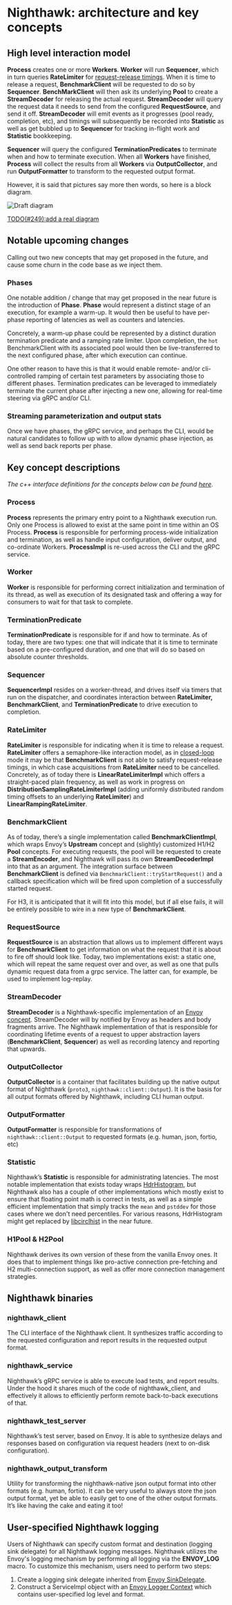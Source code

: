 # Nighthawk: architecture and key concepts

## High level interaction model

**Process** creates one or more **Workers**. **Worker** will run **Sequencer**,
which in turn queries **RateLimiter** for [request-release
timings](terminology.md#request-release-timings). When it is time to release a
request, **BenchmarkClient** will be requested to do so by **Sequencer**.
**BenchMarkClient** will then ask its underlying **Pool** to create a
**StreamDecoder** for releasing the actual request. **StreamDecoder** will query the
request data it needs to send from the configured **RequestSource**, and send it
off. **StreamDecoder** will emit events as it progresses (pool ready,
completion, etc), and timings will subsequently be recorded into **Statistic**
as well as get bubbled up to **Sequencer** for tracking in-flight work and
**Statistic** bookkeeping.

**Sequencer** will query the configured **TerminationPredicates** to terminate
when and how to terminate execution. When all **Workers** have finished,
**Process** will collect the results from all **Workers** via
**OutputCollector**, and run **OutputFormatter** to transform to the requested
output format.

However, it is said that pictures say more then words, so here is a block
diagram.

![Draft diagram](draft-high-level-diagram.png)

[TODO(#249):add a real diagram](https://github.com/envoyproxy/nighthawk/issues/249)

## Notable upcoming changes

Calling out two new concepts that may get proposed in the future, and cause some
churn in the code base as we inject them.

### Phases

One notable addition / change that may get proposed in the near future is the
introduction of **Phase**. **Phase** would represent a distinct stage of an
execution, for example a warm-up. It would then be useful to have
per-phase reporting of latencies as well as counters and latencies.

Concretely, a warm-up phase could be represented by a distinct duration
termination predicate and a ramping rate limiter. Upon completion, the `hot`
BenchmarkClient with its associated pool would then be live-transferred to the
next configured phase, after which execution can continue.

One other reason to have this is that it would enable remote- and/or cli-
controlled ramping of certain test parameters by associating those to different
phases. Termination predicates can be leveraged to immediately terminate the
current phase after injecting a new one, allowing for real-time steering via
gRPC and/or CLI.

### Streaming parameterization and output stats

Once we have phases, the gRPC service, and perhaps the CLI, would be natural
candidates to follow up with to allow dynamic phase injection, as well as send
back reports per phase.

## Key concept descriptions

*The c++ interface definitions for the concepts below can be found [here](https://github.com/envoyproxy/nighthawk/tree/master/include/nighthawk)*.

### Process

**Process** represents the primary entry point to a Nighthawk execution run.
Only one Process is allowed to exist at the same point in time within an OS
Process. **Process** is responsible for performing process-wide initialization
and termination, as well as handle input configuration, deliver output, and
co-ordinate Workers. **ProcessImpl** is re-used across the CLI and the gRPC
service.

### Worker

**Worker** is responsible for performing correct initialization and termination
of its thread, as well as execution of its designated task and offering a way
for consumers to wait for that task to complete.

### TerminationPredicate

**TerminationPredicate** is responsible for if and how to terminate. As of
today, there are two types: one that will indicate that it is time to terminate
based on a pre-configured duration, and one that will do so based on absolute
counter thresholds.

### Sequencer

**SequencerImpl** resides on a worker-thread, and drives itself via timers that
run on the dispatcher, and coordinates interaction between **RateLimiter,**
**BenchmarkClient**, and **TerminationPredicate** to drive execution to
completion.

### RateLimiter

**RateLimiter** is responsible for indicating when it is time to release a
request. **RateLimiter** offers a semaphore-like interaction model, as in
[closed-loop](terminology.md#closed-loop) mode it may be that
**BenchmarkClient** is not able to satisfy request-release timings, in which
case acquisitions from **RateLimiter** need to be cancelled. Concretely, as of
today there is **LinearRateLimiterImpl** which offers a straight-paced plain
frequency, as well as work in progress on
**DistributionSamplingRateLimiterImpl** (adding uniformly distributed random
timing offsets to an underlying **RateLimiter**) and **LinearRampingRateLimiter**.

### BenchmarkClient

As of today, there’s a single implementation called **BenchmarkClientImpl**,
which wraps Envoy’s **Upstream** concept and (slightly) customized H1/H2
**Pool** concepts. For executing requests, the pool will be requested to create
a **StreamEncoder**, and Nighthawk will pass its own **StreamDecoderImpl** into
that as an argument. The integration surface between **BenchmarkClient** is
defined via `BenchmarkClient::tryStartRequest()` and a callback specification
which will be fired upon completion of a successfully started request.

For H3, it is anticipated that it will fit into this model, but if all else
fails, it will be entirely possible to wire in a new type of
**BenchmarkClient**.

### RequestSource

**RequestSource** is an abstraction that allows us to implement different ways
for **BenchmarkClient** to get information on what the request that it is about
to fire off should look like. Today, two implementations exist: a static one,
which will repeat the same request over and over, as well as one that pulls
dynamic request data from a grpc service. The latter can, for example, be used
to implement log-replay.

### StreamDecoder

**StreamDecoder** is a Nighthawk-specific implementation of an [Envoy
concept](https://github.com/envoyproxy/envoy/blob/3156229006a5340b65c773329070737f67e81826/include/envoy/http/filter.h#L463).
StreamDecoder will by notified by Envoy as headers and body fragments arrive.
The Nighthawk implementation of that is responsible for coordinating lifetime
events of a request to upper abstraction layers (**BenchmarkClient**,
**Sequencer**) as well as recording latency and reporting that upwards.

### OutputCollector

**OutputCollector** is a container that facilitates building up the native output
format of Nighthawk (`proto3`, `nighthawk::client::Output`). It is the basis for all
output formats offered by Nighthawk, including CLI human output.

### OutputFormatter

**OutputFormatter** is responsible for transformations of `nighthawk::client::Output`
to requested formats (e.g. human, json, fortio, etc)

### Statistic

Nighthawk’s **Statistic** is responsible for administrating latencies. The most
notable implementation that exists today wraps
[HdrHistogram](https://github.com/HdrHistogram/HdrHistogram_c), but Nighthawk
also has a couple of other implementations which mostly exist to ensure that
floating point math is correct in tests, as well as a simple efficient
implementation that simply tracks the `mean` and `pstddev` for those cases where
we don't need percentiles. For various reasons, HdrHistogram might get replaced
by [libcirclhist](https://github.com/envoyproxy/nighthawk/issues/115) in the
near future.

### H1Pool & H2Pool

Nighthawk derives its own version of these from the vanilla Envoy ones. It does
that to implement things like pro-active connection pre-fetching and H2
multi-connection support, as well as offer more connection management
strategies.

## Nighthawk binaries

### nighthawk_client

The CLI interface of the Nighthawk client. It synthesizes traffic according
to the requested configuration and report results in the requested output format.

### nighthawk_service

Nighthawk’s gRPC service is able to execute load tests, and report results.
Under the hood it shares much of the code of nighthawk_client, and effectively
it allows to efficiently perform remote back-to-back executions of that.

### nighthawk_test_server

Nighthawk’s test server, based on Envoy. It is able to synthesize delays and
responses based on configuration via request headers (next to on-disk
configuration).

### nighthawk_output_transform

Utility for transforming the nighthawk-native json output format into
other formats (e.g. human, fortio). It can be very useful to always store the
json output format, yet be able to easily get to one of the other output
formats. It’s like having the cake and eating it too!

## User-specified Nighthawk logging

Users of Nighthawk can specify custom format and destination (logging sink
delegate) for all Nighthawk logging messages. Nighthawk utilizes the Envoy's
logging mechanism by performing all logging via the **ENVOY_LOG** macro. To
customize this mechanism, users need to perform two steps:
1. Create a logging sink delegate inherited from [Envoy SinkDelegate](https://github.com/envoyproxy/envoy/blob/master/source/common/common/logger.h).
2. Construct a ServiceImpl object with an [Envoy Logger Context](https://github.com/envoyproxy/envoy/blob/master/source/common/common/logger.h) which contains user-specified log level and format.
